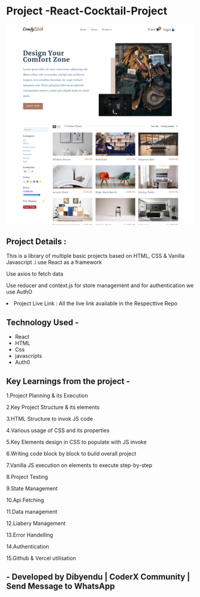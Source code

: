 <h1>Project -React-Cocktail-Project</h1>
<img src='\src\assets\img.png'/>
<img src='\src\assets\img2.png'/>

<h2>Project Details :</h2>
<p>This is a library of multiple basic projects based on HTML, CSS & Vanilla Javascript .i use React as a framework </p>
<p>Use axios to fetch data </p>
<p>Use reducer and context.js for store management and for authentication we use AuthO </p>

<li>Project Live Link : All the live link available in the Respecttive Repo</li>
<h2>Technology Used -</h2>
<p>
<ul>
<li>React</li>
<li>HTML</li>
<li>Css</li>
<li>javascripts</li>
<li>Auth0</li>
</ul>
</p>
<h2>Key Learnings from the project -</h2>
<p>1.Project Planning & its Execution</p>
<p>2.Key Project Structure & its elements</p>
<p>3.HTML Structure to invok JS code</p>
<p>4.Various usage of CSS and its properties</p>
<p>5.Key Elements design in CSS to populate with JS invoke</p>
<p>6.Writing code block by block to build overall project</p>
<p>7.Vanilla JS execution on elements to execute step-by-step</p>
<p>8.Project Testing</p>
<p>9.State Management</p>
<p>10.Api Fetching</p>
<p>11.Data management</p>
<p>12.Liabery Management</p>
<p>13.Error Handelling</p>
<p>14.Authentication</p>
<p>15.Github & Vercel utilisation</p>

<h2>- Developed by Dibyendu | CoderX Community | Send Message to WhatsApp</h2>
